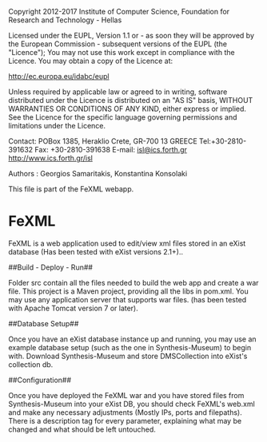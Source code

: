 Copyright 2012-2017 Institute of Computer Science,
Foundation for Research and Technology - Hellas

Licensed under the EUPL, Version 1.1 or - as soon they will be approved
by the European Commission - subsequent versions of the EUPL (the "Licence");
You may not use this work except in compliance with the Licence.
You may obtain a copy of the Licence at:

http://ec.europa.eu/idabc/eupl

Unless required by applicable law or agreed to in writing, software distributed
under the Licence is distributed on an "AS IS" basis,
WITHOUT WARRANTIES OR CONDITIONS OF ANY KIND, either express or implied.
See the Licence for the specific language governing permissions and limitations
under the Licence.

Contact:  POBox 1385, Heraklio Crete, GR-700 13 GREECE
Tel:+30-2810-391632
Fax: +30-2810-391638
E-mail: isl@ics.forth.gr
http://www.ics.forth.gr/isl

Authors : Georgios Samaritakis, Konstantina Konsolaki 

This file is part of the FeXML webapp. 

FeXML
====
FeXML is a web application used to edit/view xml files stored in an eXist database (Has been tested with eXist versions 2.1+)..

##Build - Deploy - Run##

Folder src contain all the files needed to build the web app and create a war file. This project is a Maven project, providing all the libs in pom.xml. 
You may use any application server that supports war files. (has been tested with Apache Tomcat version 7 or later). 

##Database Setup##

Once you have an eXist database instance up and running, you may use an example database setup (such as the one in Synthesis-Museum) to begin with. 
Download Synthesis-Museum and store DMSCollection into eXist's collection db.

##Configuration##

Once you have deployed the FeXML war and you have stored files from Synthesis-Museum into your eXist DB, you should
check FeXML's web.xml and make any necessary adjustments (Mostly IPs, ports and filepaths). There is a description tag for every parameter, explaining
what may be changed and what should be left untouched.





